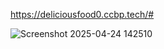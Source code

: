 https://deliciousfood0.ccbp.tech/#



![Screenshot 2025-04-24 142510](https://github.com/user-attachments/assets/441d1d56-d099-4c8c-bf05-2c461105c4ea)
